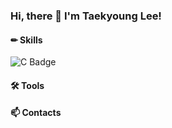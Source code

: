 ### Hi, there 👋 I'm Taekyoung Lee!

#### ✏ Skills
![C Badge](http://img.shields.io/badge/-C-blue?style=flat&logo=C)




#### 🛠 Tools

#### 📫 Contacts
